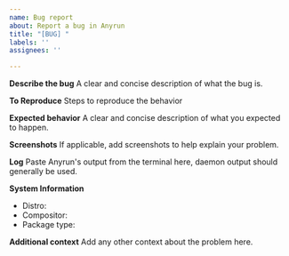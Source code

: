 ```yaml
---
name: Bug report
about: Report a bug in Anyrun
title: "[BUG] "
labels: ''
assignees: ''

---
```


**Describe the bug**
A clear and concise description of what the bug is.

**To Reproduce**
Steps to reproduce the behavior

**Expected behavior**
A clear and concise description of what you expected to happen.

**Screenshots**
If applicable, add screenshots to help explain your problem.

**Log**
Paste Anyrun's output from the terminal here, daemon output should generally be used.

**System Information**
 - Distro:
 - Compositor:
 - Package type:

**Additional context**
Add any other context about the problem here.
